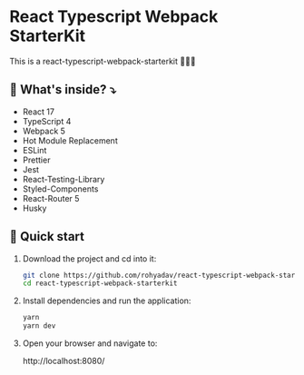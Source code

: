 # React Typescript Webpack StarterKit

This is a react-typescript-webpack-starterkit 🤷🏻‍♂️

## 🧐 What's inside? ⤵

- React 17
- TypeScript 4
- Webpack 5
- Hot Module Replacement
- ESLint
- Prettier
- Jest
- React-Testing-Library
- Styled-Components
- React-Router 5
- Husky

## 🚀 Quick start

1. Download the project and cd into it:

   ```bash
   git clone https://github.com/rohyadav/react-typescript-webpack-starterkit.git
   cd react-typescript-webpack-starterkit
   ```

2. Install dependencies and run the application:

   ```bash
   yarn
   yarn dev
   ```

3. Open your browser and navigate to:

   http://localhost:8080/

